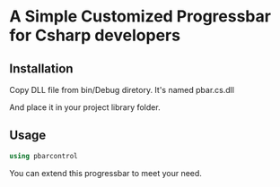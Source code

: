 # A Simple Customized Progressbar for Csharp developers

## Installation

Copy DLL file from bin/Debug diretory. It's named pbar.cs.dll

And place it in your project library folder.

## Usage

```csharp
using pbarcontrol
```

You can extend this progressbar to meet your need.
